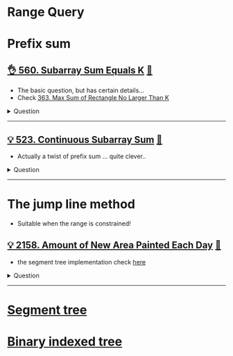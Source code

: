 # Range Query

# Prefix sum

## [:ok_hand: 560. Subarray Sum Equals K](https://leetcode.com/problems/subarray-sum-equals-k/) [:dart:](range_sum_equal_to_k.h)
- The basic question, but has certain details...
- Check [363. Max Sum of Rectangle No Larger Than K](../dp/README.md#bulb-363-max-sum-of-rectangle-no-larger-than-khttpsleetcodecomproblemsmax-sum-of-rectangle-no-larger-than-k-dartmaxsumofrectanglelekh)


<details><summary markdown="span">Question</summary>

```markdown
Given an array of integers nums and an integer k,
return the total number of subarrays whose sum equals to k.

Input: nums = [1,2,3], k = 3
Output: 2
- e.g. [1, 2], [3]
```
</details>

------------------------------------------------------------------------------

## [:bulb: 523. Continuous Subarray Sum](https://leetcode.com/problems/continuous-subarray-sum/) [:dart:](continuous_subarray_sum.h)
- Actually a twist of prefix sum ... quite clever..

<details><summary markdown="span">Question</summary>

```markdown
Given an integer array nums and an integer k, return true if nums has a
continuous subarray of size at least two whose elements sum up to a multiple of
k, or false otherwise.


Input: nums = [23,2,6,4,7], k = 6
Output: true

Explanation: [23, 2, 6, 4, 7] is an continuous subarray of size 5 whose elements sum up to 42.
42 is a multiple of 6 because 42 = 7 * 6 and 7 is an integer.
```
</details>

------------------------------------------------------------------------------

# The jump line method
- Suitable when the range is constrained!

## [:bulb: 2158. Amount of New Area Painted Each Day](https://leetcode.com/problems/amount-of-new-area-painted-each-day/) [:dart:](amt_of_new_area_painted.h)
- the segment tree implementation check [here](segment_tree//amt_of_new_area_painted_segment_tree.h)

<details><summary markdown="span">Question</summary>

```markdown
There is a long and thin painting that can be represented by a number line.
You are given a 0-indexed 2D integer array paint of length n, where paint[i] = [starti, endi].
- This means that on the ith day you need to paint the area between starti and endi.

- Painting the same area multiple times will create an uneven painting so you only
  want to paint each area of the painting at most once.

Return an integer array worklog of length n, where worklog[i] is the amount of
new area that you painted on the ith day.

Input: paint = [[1,4],[4,7],[5,8]]
Output: [3,3,1]
Explanation:
- On day 0, paint everything between 1 and 4. The amount of new area painted on day 0 is 4 - 1 = 3.
- On day 1, paint everything between 4 and 7. The amount of new area painted on day 1 is 7 - 4 = 3.
- On day 2, paint everything between 7 and 8. Everything between 5 and 7 was already painted on day 1.
  The amount of new area painted on day 2 is 8 - 7 = 1.
```
</details>

------------------------------------------------------------------------------

# [Segment tree](segment_tree/README.md)

# [Binary indexed tree](binary_indexed_tree/README.md)